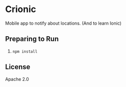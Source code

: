 # Crionic

Mobile app to notify about locations. (And to learn Ionic)

## Preparing to Run

1. `npm install`

## License

Apache 2.0
